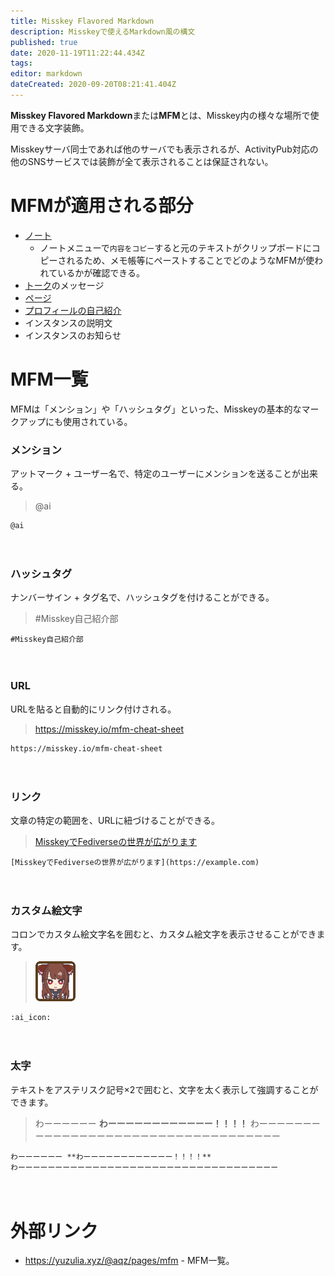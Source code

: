 ```yaml
---
title: Misskey Flavored Markdown
description: Misskeyで使えるMarkdown風の構文
published: true
date: 2020-11-19T11:22:44.434Z
tags: 
editor: markdown
dateCreated: 2020-09-20T08:21:41.404Z
---
```


**Misskey Flavored Markdown**または**MFM**とは、Misskey内の様々な場所で使用できる文字装飾。

Misskeyサーバ同士であれば他のサーバでも表示されるが、ActivityPub対応の他のSNSサービスでは装飾が全て表示されることは保証されない。

# MFMが適用される部分
- [ノート](/function/note)
  * ノートメニューで`内容をコピー`すると元のテキストがクリップボードにコピーされるため、メモ帳等にペーストすることでどのようなMFMが使われているかが確認できる。
- [トーク](/function/messaging)のメッセージ
- [ページ](/function/page)
- [プロフィールの自己紹介](/function/user_profile)
- インスタンスの説明文
- インスタンスのお知らせ

# MFM一覧
MFMは「メンション」や「ハッシュタグ」といった、Misskeyの基本的なマークアップにも使用されている。
　
### メンション
アットマーク + ユーザー名で、特定のユーザーにメンションを送ることが出来る。
> @ai
```
@ai
``` 
　
### ハッシュタグ
ナンバーサイン + タグ名で、ハッシュタグを付けることができる。
> #Misskey自己紹介部
```
#Misskey自己紹介部
```
　
### URL
URLを貼ると自動的にリンク付けされる。
> https://misskey.io/mfm-cheat-sheet
```
https://misskey.io/mfm-cheat-sheet
```
　
### リンク
文章の特定の範囲を、URLに紐づけることができる。
> [MisskeyでFediverseの世界が広がります](https://example.com)
```
[MisskeyでFediverseの世界が広がります](https://example.com)
```
　
### カスタム絵文字
コロンでカスタム絵文字名を囲むと、カスタム絵文字を表示させることができます。
> ![ai_icon_64px.png](/ai_icon_64px.png)
```
:ai_icon:
```
　
### 太字
テキストをアステリスク記号×2で囲むと、文字を太く表示して強調することができます。
> わーーーーーー **わーーーーーーーーーーーー！！！！** わーーーーーーーーーーーーーーーーーーーーーーーーーーーーーーーーーーー 
```
わーーーーーー **わーーーーーーーーーーーー！！！！** 
わーーーーーーーーーーーーーーーーーーーーーーーーーーーーーーーーーーー 
```
　

# 外部リンク
- https://yuzulia.xyz/@aqz/pages/mfm - MFM一覧。
